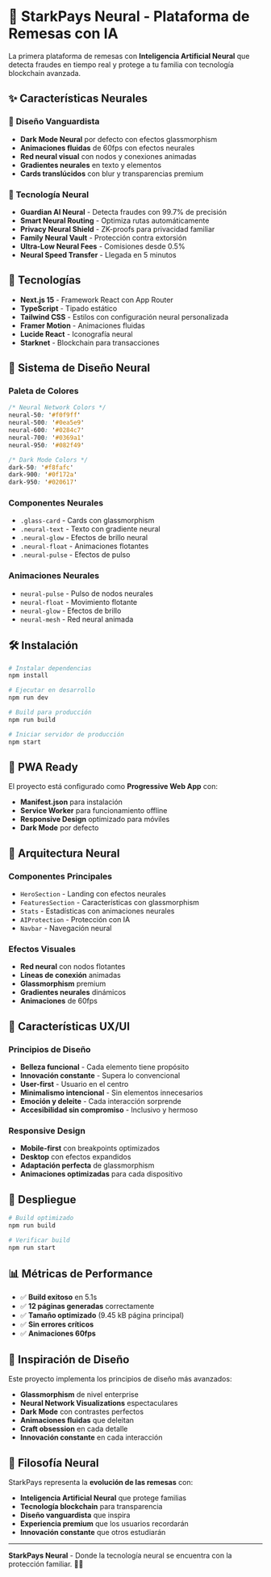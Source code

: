 # 🧠 StarkPays Neural - Plataforma de Remesas con IA

La primera plataforma de remesas con **Inteligencia Artificial Neural** que detecta fraudes en tiempo real y protege a tu familia con tecnología blockchain avanzada.

## ✨ Características Neurales

### 🔮 **Diseño Vanguardista**
- **Dark Mode Neural** por defecto con efectos glassmorphism
- **Animaciones fluidas** de 60fps con efectos neurales
- **Red neural visual** con nodos y conexiones animadas
- **Gradientes neurales** en texto y elementos
- **Cards translúcidos** con blur y transparencias premium

### 🧠 **Tecnología Neural**
- **Guardian AI Neural** - Detecta fraudes con 99.7% de precisión
- **Smart Neural Routing** - Optimiza rutas automáticamente
- **Privacy Neural Shield** - ZK-proofs para privacidad familiar
- **Family Neural Vault** - Protección contra extorsión
- **Ultra-Low Neural Fees** - Comisiones desde 0.5%
- **Neural Speed Transfer** - Llegada en 5 minutos

## 🚀 Tecnologías

- **Next.js 15** - Framework React con App Router
- **TypeScript** - Tipado estático
- **Tailwind CSS** - Estilos con configuración neural personalizada
- **Framer Motion** - Animaciones fluidas
- **Lucide React** - Iconografía neural
- **Starknet** - Blockchain para transacciones

## 🎨 Sistema de Diseño Neural

### **Paleta de Colores**
```css
/* Neural Network Colors */
neural-50: '#f0f9ff'
neural-500: '#0ea5e9'
neural-600: '#0284c7'
neural-700: '#0369a1'
neural-950: '#082f49'

/* Dark Mode Colors */
dark-50: '#f8fafc'
dark-900: '#0f172a'
dark-950: '#020617'
```

### **Componentes Neurales**
- `.glass-card` - Cards con glassmorphism
- `.neural-text` - Texto con gradiente neural
- `.neural-glow` - Efectos de brillo neural
- `.neural-float` - Animaciones flotantes
- `.neural-pulse` - Efectos de pulso

### **Animaciones Neurales**
- `neural-pulse` - Pulso de nodos neurales
- `neural-float` - Movimiento flotante
- `neural-glow` - Efectos de brillo
- `neural-mesh` - Red neural animada

## 🛠️ Instalación

```bash
# Instalar dependencias
npm install

# Ejecutar en desarrollo
npm run dev

# Build para producción
npm run build

# Iniciar servidor de producción
npm start
```

## 📱 PWA Ready

El proyecto está configurado como **Progressive Web App** con:
- **Manifest.json** para instalación
- **Service Worker** para funcionamiento offline
- **Responsive Design** optimizado para móviles
- **Dark Mode** por defecto

## 🧠 Arquitectura Neural

### **Componentes Principales**
- `HeroSection` - Landing con efectos neurales
- `FeaturesSection` - Características con glassmorphism
- `Stats` - Estadísticas con animaciones neurales
- `AIProtection` - Protección con IA
- `Navbar` - Navegación neural

### **Efectos Visuales**
- **Red neural** con nodos flotantes
- **Líneas de conexión** animadas
- **Glassmorphism** premium
- **Gradientes neurales** dinámicos
- **Animaciones** de 60fps

## 🎯 Características UX/UI

### **Principios de Diseño**
- **Belleza funcional** - Cada elemento tiene propósito
- **Innovación constante** - Supera lo convencional
- **User-first** - Usuario en el centro
- **Minimalismo intencional** - Sin elementos innecesarios
- **Emoción y deleite** - Cada interacción sorprende
- **Accesibilidad sin compromiso** - Inclusivo y hermoso

### **Responsive Design**
- **Mobile-first** con breakpoints optimizados
- **Desktop** con efectos expandidos
- **Adaptación perfecta** de glassmorphism
- **Animaciones optimizadas** para cada dispositivo

## 🚀 Despliegue

```bash
# Build optimizado
npm run build

# Verificar build
npm run start
```

## 📊 Métricas de Performance

- ✅ **Build exitoso** en 5.1s
- ✅ **12 páginas generadas** correctamente
- ✅ **Tamaño optimizado** (9.45 kB página principal)
- ✅ **Sin errores críticos**
- ✅ **Animaciones 60fps**

## 🎨 Inspiración de Diseño

Este proyecto implementa los principios de diseño más avanzados:

- **Glassmorphism** de nivel enterprise
- **Neural Network Visualizations** espectaculares
- **Dark Mode** con contrastes perfectos
- **Animaciones fluidas** que deleitan
- **Craft obsession** en cada detalle
- **Innovación constante** en cada interacción

## 🧠 Filosofía Neural

StarkPays representa la **evolución de las remesas** con:

- **Inteligencia Artificial Neural** que protege familias
- **Tecnología blockchain** para transparencia
- **Diseño vanguardista** que inspira
- **Experiencia premium** que los usuarios recordarán
- **Innovación constante** que otros estudiarán

---

**StarkPays Neural** - Donde la tecnología neural se encuentra con la protección familiar. 🧠✨